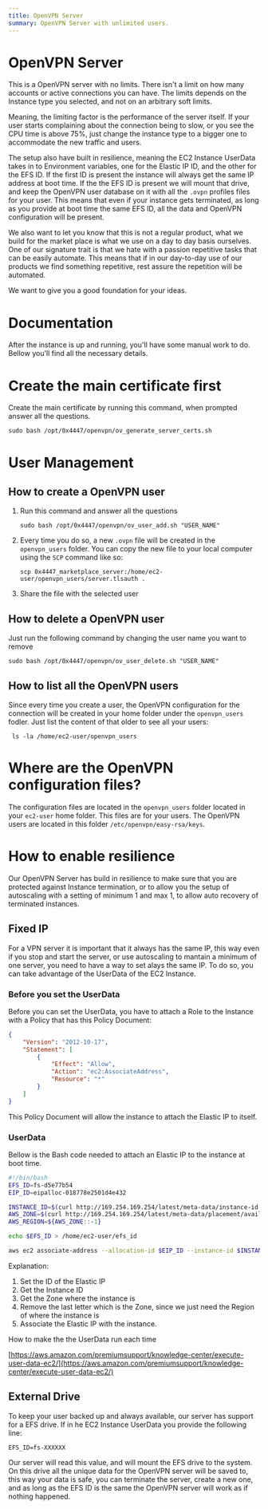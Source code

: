 ```yaml
---
title: OpenVPN Server
summary: OpenVPN Server with unlimited users.
---
```


# OpenVPN Server

This is a OpenVPN server with no limits. There isn't a limit on how many accounts or active connections you can have. The limits depends on the Instance type you selected, and not on an arbitrary soft limits.

Meaning, the limiting factor is the performance of the server itself. If your user starts complaining about the connection being to slow, or you see the CPU time is above 75%, just change the instance type to a bigger one to accommodate the new traffic and users.

The setup also have built in resilience, meaning the EC2 Instance UserData takes in to Environment variables, one for the Elastic IP ID, and the other for the EFS ID. If the first ID is present the instance will always get the same IP address at boot time. If the the EFS ID is present we will mount that drive, and keep the OpenVPN user database on it with all the `.ovpn` profiles files for your user. This means that even if your instance gets terminated, as long as you provide at boot time the same EFS ID, all the data and OpenVPN configuration will be present.

We also want to let you know that this is not a regular product, what we build for the market place is what we use on a day to day basis ourselves. One of our signature trait is that we hate with a passion repetitive tasks that can be easily automate. This means that if in our day-to-day use of our products we find something repetitive, rest assure the repetition will be automated.

We want to give you a good foundation for your ideas.

# Documentation

After the instance is up and running, you'll have some manual work to do. Bellow you'll find all the necessary details.

# Create the main certificate first

Create the main certificate by running this command, when prompted answer all the questions.

`sudo bash /opt/0x4447/openvpn/ov_generate_server_certs.sh`

# User Management

## How to create a OpenVPN user

1. Run this command and answer all the questions

	`sudo bash /opt/0x4447/openvpn/ov_user_add.sh "USER_NAME"`

2. Every time you do so, a new `.ovpn` file will be created in the `openvpn_users` folder.  You can copy the new file to your local computer using the `SCP` command like so:

	`scp 0x4447_marketplace_server:/home/ec2-user/openvpn_users/server.tlsauth .`

3. Share the file with the selected user

## How to delete a OpenVPN user

Just run the following command by changing the user name you want to remove

`sudo bash /opt/0x4447/openvpn/ov_user_delete.sh "USER_NAME"`

## How to list all the OpenVPN users

Since every time you create a user, the OpenVPN configuration for the connection will be created in your home folder under the `openvpn_users` fodler. Just list the content of that older to see all your users:

` ls -la /home/ec2-user/openvpn_users`

# Where are the OpenVPN configuration files?

The configuration files are located in the `openvpn_users` folder located in your `ec2-user` home folder. This files are for your users. The OpenVPN users are located in this folder `/etc/openvpn/easy-rsa/keys`.

# How to enable resilience

Our OpenVPN Server has build in resilience to make sure that you are protected against Instance termination, or to allow you the setup of autoscaling with a setting of minimum 1 and max 1, to allow auto recovery of terminated instances.

## Fixed IP

For a VPN server it is important that it always has the same IP, this way even if you stop and start the server, or use autoscaling to mantain a minimum of one server, you need to have a way to set alays the same IP. To do so, you can take advantage of the UserData of the EC2 Instance.

### Before you set the UserData

Before you can set the UserData, you have to attach a Role to the Instance with a Policy that has this Policy Document:

```json
{
	"Version": "2012-10-17",
	"Statement": [
		{
			"Effect": "Allow",
			"Action": "ec2:AssociateAddress",
			"Resource": "*"
		}
	]
}
```

This Policy Document will allow the instance to attach the Elastic IP to itself.

### UserData

Bellow is the Bash code needed to attach an Elastic IP to the instance at boot time.

```bash
#!/bin/bash
EFS_ID=fs-d5e77b54
EIP_ID=eipalloc-018778e2501d4e432

INSTANCE_ID=$(curl http://169.254.169.254/latest/meta-data/instance-id 2>/dev/null)
AWS_ZONE=$(curl http://169.254.169.254/latest/meta-data/placement/availability-zone 2>/dev/null)
AWS_REGION=${AWS_ZONE::-1}

echo $EFS_ID > /home/ec2-user/efs_id

aws ec2 associate-address --allocation-id $EIP_ID --instance-id $INSTANCE_ID --allow-reassociation --region=$AWS_REGION
```

Explanation:

1. Set the ID of the Elastic IP
2. Get the Instance ID
3. Get the Zone where the instance is
4. Remove the last letter which is the Zone, since we just need the Region of where the instance is
5. Associate the Elastic IP with the instance.

How to make the the UserData run each time

[https://aws.amazon.com/premiumsupport/knowledge-center/execute-user-data-ec2/](https://aws.amazon.com/premiumsupport/knowledge-center/execute-user-data-ec2/)

## External Drive

To keep your user backed up and always available, our server has support for a EFS drive. If in he EC2 Instance UserData you provide the following line:

`EFS_ID=fs-XXXXXX`

Our server will read this value, and will mount the EFS drive to the system. On this drive all the unique data for the OpenVPN server will be saved to, this way your data is safe, you can terminate the server, create a new one, and as long as the EFS ID is the same the OpenVPN server will work as if nothing happened.

